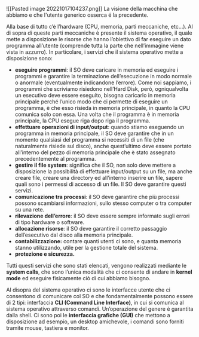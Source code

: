![[Pasted image 20221017104237.png]]
La visione della macchina che abbiamo e che l'utente generico osserca é la precedente.

Alla base di tutto c’è l’hardware (CPU, memoria, parti meccaniche, etc…). Al di sopra di queste parti meccaniche è presente il sistema operativo, il quale mette a disposizione le risorse che hanno l’obiettivo di far eseguire un dato programma all’utente (comprende tutta la parte che nell’immagine viene vista in azzurro). In particolare, i servizi che il sistema operativo mette a disposizione sono:
- **eseguire programmi**: il SO deve caricare in memoria ed eseguire i programmi e garantire la terminazione dell’esecuzione in modo normale o anormale (eventualmente indicandone l’errore). Come noi sappiamo, i programmi che scriviamo risiedono nell’Hard Disk, però, ogniqualvolta un esecutivo deve essere eseguito, bisogna caricarlo in memoria principale perché l’unico modo che ci permette di eseguire un programma, è che esso risieda in memoria principale, in quanto la CPU comunica solo con essa. Una volta che il programma è in memoria principale, la CPU esegue riga dopo riga il programma.
- **effettuare operazioni di input/output**: quando stiamo eseguendo un programma in memoria principale, il SO deve garantire che in un momento qualsiasi del programma si necessiti di un file (che naturalmente risiede sul disco), anche quest’ultimo deve essere portato all’interno del pezzo di memoria principale che è stato assegnato precedentemente al programma.
- **gestire il file system**: significa che il SO, non solo deve mettere a disposizione la possibilità di effettuare input/output su un file, ma anche creare file, creare una directory ed all’interno inserire un file, sapere quali sono i permessi di accesso di un file. Il SO deve garantire questi servizi.
- **comunicazione tra processi**: il SO deve garantire che più processi possono scambiarsi informazioni, sullo stesso computer o tra computer su una rete.
- **rilevazione dell’errore**: il SO deve essere sempre informato sugli errori di tipo hardware o software.
- **allocazione risorse**: il SO deve garantire il corretto passaggio dell’esecutivo dal disco alla memoria principale.
- **contabilizzazione:** contare quanti utenti ci sono, e quanta memoria stanno utilizzando, utile per la gestione totale del sistema.
- **protezione e sicurezza.**

Tutti questi servizi che sono stati elencati, vengono realizzati mediante le **system calls**, che sono l’unica modalità che ci consente di andare in **kernel mode** ed eseguire fisicamente ciò di cui abbiamo bisogno.

Al disopra del sistema operativo ci sono le interfacce utente che ci consentono di comunicare col SO e che fondamentalmente possono essere di 2 tipi: interfaccia **CLI (Command Line Interface)**, in cui si comunica al sistema operativo attraverso comandi. Un’operazione del genere è garantita dalla shell. Ci sono poi le **interfaccia grafiche (GUI)** che mettono a disposizione ad esempio, un desktop amichevole, i comandi sono forniti tramite mouse, tastiera e monitor.